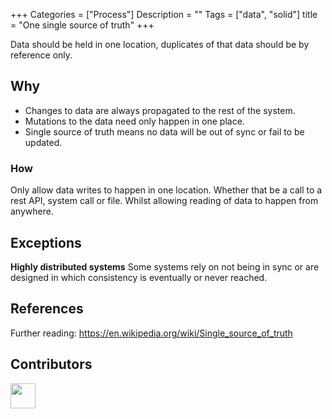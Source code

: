 
+++
Categories = ["Process"]
Description = ""
Tags = ["data", "solid"]
title = "One single source of truth"
+++

Data should be held in one location, duplicates of that data should be by reference only.


## Why

* Changes to data are always propagated to the rest of the system.
* Mutations to the data need only happen in one place.
* Single source of truth means no data will be out of sync or fail to be updated.

### How

Only allow data writes to happen in one location. Whether that be a call to a rest API, system call or file. Whilst allowing reading of data to happen from anywhere.

## Exceptions

**Highly distributed systems** Some systems rely on not being in sync or are designed in which consistency is eventually or never reached.
<!--**Between teams** This principle is harder to apply between different team specialisations such as front-end vs backend, teams within an organisation, between different systems: caching vs database or large distributed systems.-->



## References
Further reading:
https://en.wikipedia.org/wiki/Single_source_of_truth


## Contributors

<a class="contributor" alt="Adam Craven" href="https://github.com/adamcraven">
  <img src="https://github.com/adamcraven.png?size=80" width="40">
</a>
